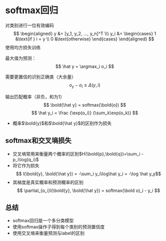 # softmax回归

对类别进行一位有效编码
$$ 
\begin{aligned}
y &= [y_1, y_2, ..., y_n]^T  \\\
y_i &= \begin{cases}
1 &\text{if } i = y
\\
0 &\text{otherwise} 
\end{cases}
\end{aligned}
$$
使用均方损失训练

最大值为预测：
$$ \hat y = \argmax_i o_i  $$

需要更置信的识别正确类（大余量）
$$ o_y - o_i \ge \Delta(y, i) $$

输出匹配概率（非负，和为1）
$$ \bold{\hat y} = softmax(\bold{o}) $$
$$ \hat y_i = \frac {\exp(o_i)} {\sum_k\exp(o_k)} $$

* 概率$\bold{y}$和$\bold{\hat y}$的区别作为损失

## softmax和交叉墒损失
* 交叉墒常用来衡量两个概率的区别$H(\bold{p},\bold{q})=\sum_i -p_i\log(q_i)$
* 将它作为损失
$$ l(\bold{y}, \bold{\hat y}) = -\sum_i y_i\log\hat y_i = -\log \hat y_y$$
* 其梯度是真实概率和预测概率的区别
$$ \partial_{o_i}l(\bold{y}, \bold{\hat y}) = softmax(\bold o)_i - y_i $$ 

## 总结
* softmax回归是一个多分类模型
* 使用softmax操作子得到每个类别的预测置信度
* 使用交叉墒来衡量预测与label的区别
